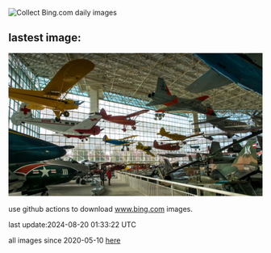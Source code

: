 ![Collect Bing.com daily images](https://github.com/counter2015/bing-daily-images/workflows/Collect%20Bing.com%20daily%20images/badge.svg)
## lastest image:
![](images/FlightMuseum.jpg)

use github actions to download www.bing.com images.

last update:2024-08-20 01:33:22 UTC

all images since 2020-05-10 [here](https://github.com/counter2015/bing-daily-images/tree/master/images) 
